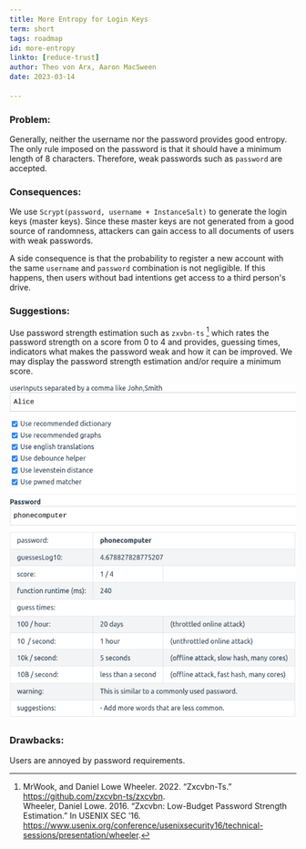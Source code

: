 ```yaml
---
title: More Entropy for Login Keys
term: short
tags: roadmap
id: more-entropy
linkto: [reduce-trust]
author: Theo von Arx, Aaron MacSween
date: 2023-03-14

---
```


### Problem:

Generally, neither the username nor the password provides good entropy.
The only rule imposed on the password is that it should have a minimum
length of 8 characters. Therefore, weak passwords such as `password` are
accepted.

### Consequences:

We use `Scrypt(password, username + InstanceSalt)` to generate the login
keys (master keys). Since these master keys are not generated from a
good source of randomness, attackers can gain access to all documents of
users with weak passwords.

A side consequence is that the probability to register a new account
with the same `username` and `password` combination is not negligible.
If this happens, then users without bad intentions get access to a third
person's drive.

### Suggestions:

Use password strength estimation such as
`zxvbn-ts` [^1] which rates the password strength
on a score from 0 to 4 and provides, guessing times, indicators what
makes the password weak and how it can be improved. We may
display the password strength estimation and/or require a minimum score.

<!-- XXX check image and caption are displayed properly -->

![screenshot](/_assets/zxvbn.png "The library `zxvbn-ts` provides a score, guess times, warnings, and suggestions.")

### Drawbacks:

Users are annoyed by password requirements.


[^1]: MrWook, and Daniel Lowe Wheeler. 2022. “Zxcvbn-Ts.” https://github.com/zxcvbn-ts/zxcvbn.  
Wheeler, Daniel Lowe. 2016. “Zxcvbn: Low-Budget Password Strength Estimation.” In USENIX SEC ’16. https://www.usenix.org/conference/usenixsecurity16/technical-sessions/presentation/wheeler.